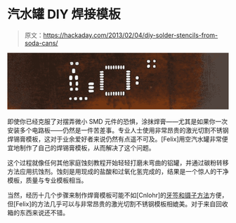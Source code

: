 # 汽水罐 DIY 焊接模板

> 原文：<https://hackaday.com/2013/02/04/diy-solder-stencils-from-soda-cans/>

![smd_stencil_done_w](img/9542006f279b9f407f9135eda893f137.png)

即使你已经克服了对摆弄微小 SMD 元件的恐惧，涂抹焊膏——尤其是如果你一次安装多个电路板——仍然是一件苦差事。专业人士使用非常昂贵的激光切割不锈钢焊锡膏模板，这对于业余爱好者来说仍然有点遥不可及。[Felix]用空汽水罐非常便宜地制作了自己的焊锡膏模板，从而解决了这个问题。

这个过程就像任何其他家庭蚀刻教程开始轻轻打磨未弯曲的铝罐，并通过碳粉转移方法应用抗蚀剂。蚀刻是用现成的盐酸和过氧化氢完成的，结果是一个惊人的干净模板，质量与专业模板相当。

当然，经历十几个步骤来制作焊膏模板可能不如[Cnlohr]的[牙签和镊子方法](http://hackaday.com/2013/02/01/populate-smd-boads-using-a-toothpick-and-tweezers/)方便，但[Felix]的方法几乎可以与非常昂贵的激光切割不锈钢模板相媲美。对于来自回收箱的东西来说还不错。